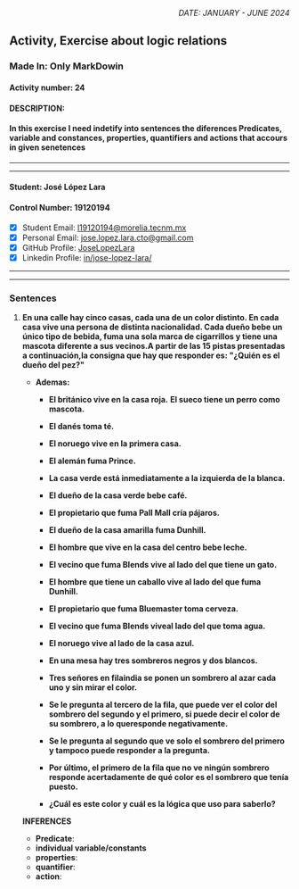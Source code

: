 <p style="text-align: right;"><em>DATE: JANUARY - JUNE 2024</em></p>

## **Activity, Exercise about logic relations**

### Made In: Only MarkDowin

#### Activity number: 24

#### **DESCRIPTION:**

#### In this exercise I need indetify into sentences the diferences Predicates, variable and constances, properties, quantifiers and actions that accours in given senetences

________________________________________________________
________________________________________________________

#### Student: José López Lara

#### Control Number: 19120194

* [x] Student Email: <l19120194@morelia.tecnm.mx>
* [x] Personal Email: <jose.lopez.lara.cto@gmail.com>
* [x] GitHub Profile: [JoseLopezLara](https://github.com/JoseLopezLara)
* [x] Linkedin Profile: [in/jose-lopez-lara/](https://www.linkedin.com/in/jose-lopez-lara/)

________________________________________________________
________________________________________________________

### **Sentences**

1. **En una calle hay cinco casas, cada una de un color distinto. En cada casa vive una persona de distinta nacionalidad. Cada dueño bebe un único tipo de bebida, fuma una sola marca de cigarrillos y tiene una mascota diferente a sus vecinos.A partir de las 15 pistas presentadas a continuación,la consigna que hay que responder es: "¿Quién es el dueño del pez?"**
    * **Ademas:**
        * **El británico vive en la casa roja.**
        **El sueco tiene un perro como mascota.**
        * **El danés toma té.**
        * **El noruego vive en la primera casa.**
        * **El alemán fuma Prince.**
        * **La casa verde está inmediatamente a la izquierda de la blanca.**
        * **El dueño de la casa verde bebe café.**
        * **El propietario que fuma Pall Mall cría pájaros.**
        * **El dueño de la casa amarilla fuma Dunhill.**
        * **El hombre que vive en la casa del centro bebe leche.**
        * **El vecino que fuma Blends vive al lado del que tiene un gato.**
        * **El hombre que tiene un caballo vive al lado del que fuma Dunhill.**
        * **El propietario que fuma Bluemaster toma cerveza.**
        * **El vecino que fuma Blends viveal lado del que toma agua.**
        * **El noruego vive al lado de la casa azul.**

        * **En una mesa hay tres sombreros negros y dos blancos.**
        * **Tres señores en filaindia se ponen un sombrero al azar cada uno y sin mirar el color.**
        * **Se le pregunta al tercero de la fila, que puede ver el color del sombrero del segundo y el primero, si puede decir el color de su sombrero, a lo queresponde negativamente.**
        * **Se le pregunta al segundo que ve solo el sombrero del primero y tampoco puede responder a la pregunta.**
        * **Por último, el primero de la fila que no ve ningún sombrero responde acertadamente de qué color es el sombrero que tenía puesto.**
        * **¿Cuál es este color y cuál es la lógica que uso para saberlo?**

    **INFERENCES**
    * **Predicate**:
    * **individual variable/constants**
    * **properties**:
    * **quantifier**:
    * **action**:
